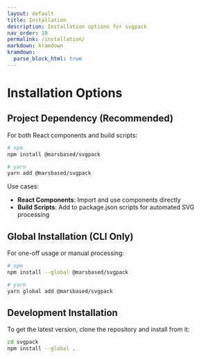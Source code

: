 ```yaml
---
layout: default
title: Installation
description: Installation options for svgpack
nav_order: 10
permalink: /installation/
markdown: kramdown
kramdown:
  parse_block_html: true
---
```


# Installation Options

## Project Dependency (Recommended)

For both React components and build scripts:

```bash
# npm
npm install @marsbased/svgpack

# yarn
yarn add @marsbased/svgpack
```

Use cases:
- **React Components**: Import and use components directly
- **Build Scripts**: Add to package.json scripts for automated SVG processing

## Global Installation (CLI Only)

For one-off usage or manual processing:

```bash
# npm
npm install --global @marsbased/svgpack

# yarn
yarn global add @marsbased/svgpack
```

## Development Installation

To get the latest version, clone the repository and install from it:

```bash
cd svgpack
npm install --global .
```
